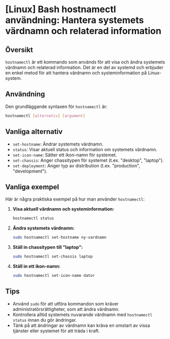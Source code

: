 # [Linux] Bash hostnamectl användning: Hantera systemets värdnamn och relaterad information

## Översikt
`hostnamectl` är ett kommando som används för att visa och ändra systemets värdnamn och relaterad information. Det är en del av systemd och erbjuder en enkel metod för att hantera värdnamn och systeminformation på Linux-system.

## Användning
Den grundläggande syntaxen för `hostnamectl` är:

```bash
hostnamectl [alternativ] [argument]
```

## Vanliga alternativ
- `set-hostname`: Ändrar systemets värdnamn.
- `status`: Visar aktuell status och information om systemets värdnamn.
- `set-icon-name`: Sätter ett ikon-namn för systemet.
- `set-chassis`: Anger chassitypen för systemet (t.ex. "desktop", "laptop").
- `set-deployment`: Anger typ av distribution (t.ex. "production", "development").

## Vanliga exempel
Här är några praktiska exempel på hur man använder `hostnamectl`:

1. **Visa aktuell värdnamn och systeminformation:**
   ```bash
   hostnamectl status
   ```

2. **Ändra systemets värdnamn:**
   ```bash
   sudo hostnamectl set-hostname ny-vardnamn
   ```

3. **Ställ in chassitypen till "laptop":**
   ```bash
   sudo hostnamectl set-chassis laptop
   ```

4. **Ställ in ett ikon-namn:**
   ```bash
   sudo hostnamectl set-icon-name dator
   ```

## Tips
- Använd `sudo` för att utföra kommandon som kräver administratörsrättigheter, som att ändra värdnamn.
- Kontrollera alltid systemets nuvarande värdnamn med `hostnamectl status` innan du gör ändringar.
- Tänk på att ändringar av värdnamn kan kräva en omstart av vissa tjänster eller systemet för att träda i kraft.